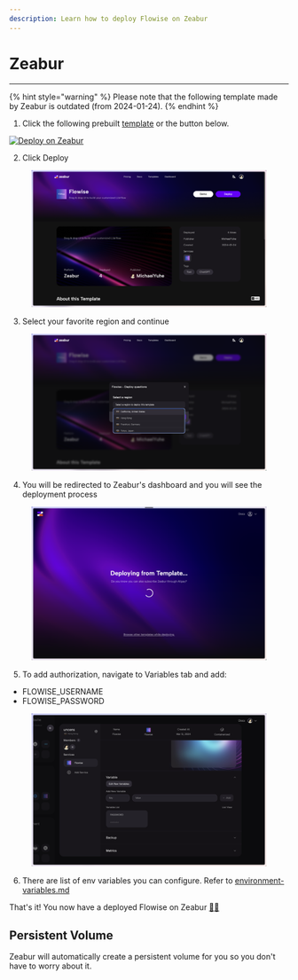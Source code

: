 ```yaml
---
description: Learn how to deploy Flowise on Zeabur
---
```


# Zeabur

***

{% hint style="warning" %}
Please note that the following template made by Zeabur is outdated (from 2024-01-24).
{% endhint %}

1. Click the following prebuilt [template](https://zeabur.com/templates/2JYZTR) or the button below.

[![Deploy on Zeabur](https://zeabur.com/button.svg)](https://zeabur.com/templates/2JYZTR)

2. Click Deploy

<figure><img src="../../.gitbook/assets/zeabur/1.png" alt="zeabur template"><figcaption></figcaption></figure>

3. Select your favorite region and continue

<figure><img src="../../.gitbook/assets/zeabur/2.png" alt="select region"><figcaption></figcaption></figure>

4. You will be redirected to Zeabur's dashboard and you will see the deployment process

<figure><img src="../../.gitbook/assets/zeabur/3.png" alt="deployment process"><figcaption></figcaption></figure>

5. To add authorization, navigate to Variables tab and add:

* FLOWISE\_USERNAME
* FLOWISE\_PASSWORD

<figure><img src="../../.gitbook/assets/zeabur/4.png" alt="authorization"><figcaption></figcaption></figure>

6. There are list of env variables you can configure. Refer to [environment-variables.md](../environment-variables.md "mention")

That's it! You now have a deployed Flowise on Zeabur [🎉](https://emojipedia.org/party-popper/)[🎉](https://emojipedia.org/party-popper/)

## Persistent Volume

Zeabur will automatically create a persistent volume for you so you don't have to worry about it.
